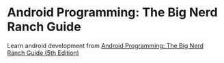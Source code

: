 #  Android Programming: The Big Nerd Ranch Guide

Learn android development from [Android Programming: The Big Nerd Ranch Guide (5th Edition)](https://bignerdranch.com/books/android-programming-the-big-nerd-ranch-guide-5th-edition/)

